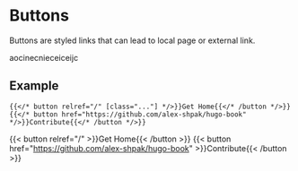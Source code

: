 # Buttons

Buttons are styled links that can lead to local page or external link.

aocinecnieceiceijc


## Example

```tpl
{{</* button relref="/" [class="..."] */>}}Get Home{{</* /button */>}}
{{</* button href="https://github.com/alex-shpak/hugo-book" */>}}Contribute{{</* /button */>}}
```

{{< button relref="/" >}}Get Home{{< /button >}}
{{< button href="https://github.com/alex-shpak/hugo-book" >}}Contribute{{< /button >}}
